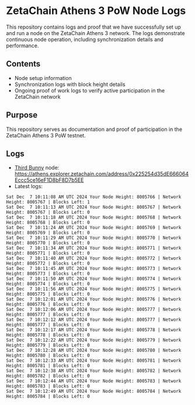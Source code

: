 # ZetaChain Athens 3 PoW Node Logs
This repository contains logs and proof that we have successfully set up and run a node on the ZetaChain Athens 3 network. The logs demonstrate continuous node operation, including synchronization details and performance.

## Contents
- Node setup information
- Synchronization logs with block height details
- Ongoing proof of work logs to verify active participation in the ZetaChain network

## Purpose
This repository serves as documentation and proof of participation in the ZetaChain Athens 3 PoW testnet.

## Logs

- [Third Bunny](https://thirdbunny.xyz/) node: https://athens.explorer.zetachain.com/address/0x225254d35dE666064Eccc5ce16eF1D8bF8D7b5EE
- Latest logs:
```
Sat Dec  7 10:11:08 AM UTC 2024 Your Node Height: 8005766 | Network Height: 8005767 | Blocks Left: 1
Sat Dec  7 10:11:13 AM UTC 2024 Your Node Height: 8005767 | Network Height: 8005767 | Blocks Left: 0
Sat Dec  7 10:11:18 AM UTC 2024 Your Node Height: 8005768 | Network Height: 8005768 | Blocks Left: 0
Sat Dec  7 10:11:24 AM UTC 2024 Your Node Height: 8005769 | Network Height: 8005769 | Blocks Left: 0
Sat Dec  7 10:11:29 AM UTC 2024 Your Node Height: 8005770 | Network Height: 8005770 | Blocks Left: 0
Sat Dec  7 10:11:34 AM UTC 2024 Your Node Height: 8005771 | Network Height: 8005771 | Blocks Left: 0
Sat Dec  7 10:11:40 AM UTC 2024 Your Node Height: 8005772 | Network Height: 8005772 | Blocks Left: 0
Sat Dec  7 10:11:45 AM UTC 2024 Your Node Height: 8005773 | Network Height: 8005773 | Blocks Left: 0
Sat Dec  7 10:11:50 AM UTC 2024 Your Node Height: 8005774 | Network Height: 8005774 | Blocks Left: 0
Sat Dec  7 10:11:56 AM UTC 2024 Your Node Height: 8005775 | Network Height: 8005775 | Blocks Left: 0
Sat Dec  7 10:12:01 AM UTC 2024 Your Node Height: 8005776 | Network Height: 8005776 | Blocks Left: 0
Sat Dec  7 10:12:06 AM UTC 2024 Your Node Height: 8005777 | Network Height: 8005777 | Blocks Left: 0
Sat Dec  7 10:12:12 AM UTC 2024 Your Node Height: 8005777 | Network Height: 8005777 | Blocks Left: 0
Sat Dec  7 10:12:17 AM UTC 2024 Your Node Height: 8005778 | Network Height: 8005778 | Blocks Left: 0
Sat Dec  7 10:12:22 AM UTC 2024 Your Node Height: 8005779 | Network Height: 8005779 | Blocks Left: 0
Sat Dec  7 10:12:28 AM UTC 2024 Your Node Height: 8005780 | Network Height: 8005780 | Blocks Left: 0
Sat Dec  7 10:12:33 AM UTC 2024 Your Node Height: 8005781 | Network Height: 8005781 | Blocks Left: 0
Sat Dec  7 10:12:38 AM UTC 2024 Your Node Height: 8005782 | Network Height: 8005782 | Blocks Left: 0
Sat Dec  7 10:12:44 AM UTC 2024 Your Node Height: 8005783 | Network Height: 8005783 | Blocks Left: 0
Sat Dec  7 10:12:49 AM UTC 2024 Your Node Height: 8005784 | Network Height: 8005784 | Blocks Left: 0
```
